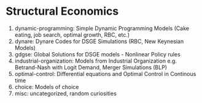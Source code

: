 # Structural Economics
1. dynamic-programming: Simple Dynamic Programming Models (Cake eating, job search, optimal growth, RBC, etc.)
2. dynare: Dynare Codes for DSGE Simulations (RBC, New Keynesian Models)
3. gdgse: Global Solutions for DSGE models - Nonlinear Policy rules
4. industrial-organization: Models from Industrial Organization e.g. Betrand-Nash with Logit Demand, Merger Simulations (BLP)
5. optimal-control: Differential equations and Optimal Control in Continous time
6. choice: Models of choice
7. misc: uncategorized, random curiosities
